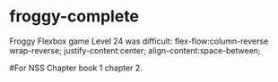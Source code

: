 # froggy-complete
Froggy Flexbox game
Level 24 was difficult:
flex-flow:column-reverse wrap-reverse;
justify-content:center;
align-content:space-between;

#For NSS Chapter book 1 chapter 2.
